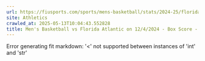 ```yaml
---
url: https://fiusports.com/sports/mens-basketball/stats/2024-25/florida-atlantic/boxscore/12655
site: Athletics
crawled_at: 2025-05-13T10:04:43.552828
title: Men's Basketball vs Florida Atlantic on 12/4/2024 - Box Score - FIU Athletics
---
```


Error generating fit markdown: '<' not supported between instances of 'int' and 'str'